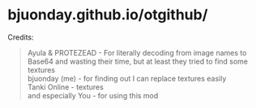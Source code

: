 # bjuonday.github.io/otgithub/
Credits:<br>
> Ayula & PROTEZEAD - For literally decoding from image names to Base64 and wasting their time, but at least they tried to find some textures<br>
bjuonday (me) - for finding out I can replace textures easily<br>
Tanki Online - textures<br>
and especially You - for using this mod